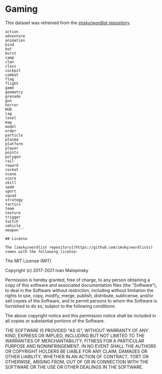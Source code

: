 # Gaming

This dataset was retreived from the [imsky/wordlist repository](https://github.com/imsky/wordlists).

```
action
adventure
animation
bind
bot
burst
camp
clan
class
cockpit
combat
flag
flight
game
geometry
grenade
gun
horror
HUD
lag
level
map
model
order
particle
plasma
platform
player
points
polygon
rail
reward
rocket
scene
score
skill
spam
sport
squad
strategy
tactics
team
texture
trigger
twitch
vehicle
weapon```

## License 

The [imsky/wordlist repository](https://github.com/imsky/wordlists) comes with the following license: 

```
The MIT License (MIT)

Copyright (c) 2017-2021 Ivan Malopinsky

Permission is hereby granted, free of charge, to any person obtaining a copy
of this software and associated documentation files (the "Software"), to deal
in the Software without restriction, including without limitation the rights
to use, copy, modify, merge, publish, distribute, sublicense, and/or sell
copies of the Software, and to permit persons to whom the Software is
furnished to do so, subject to the following conditions:

The above copyright notice and this permission notice shall be included in
all copies or substantial portions of the Software.

THE SOFTWARE IS PROVIDED "AS IS", WITHOUT WARRANTY OF ANY KIND, EXPRESS OR
IMPLIED, INCLUDING BUT NOT LIMITED TO THE WARRANTIES OF MERCHANTABILITY,
FITNESS FOR A PARTICULAR PURPOSE AND NONINFRINGEMENT. IN NO EVENT SHALL THE
AUTHORS OR COPYRIGHT HOLDERS BE LIABLE FOR ANY CLAIM, DAMAGES OR OTHER
LIABILITY, WHETHER IN AN ACTION OF CONTRACT, TORT OR OTHERWISE, ARISING FROM,
OUT OF OR IN CONNECTION WITH THE SOFTWARE OR THE USE OR OTHER DEALINGS IN
THE SOFTWARE.
```
